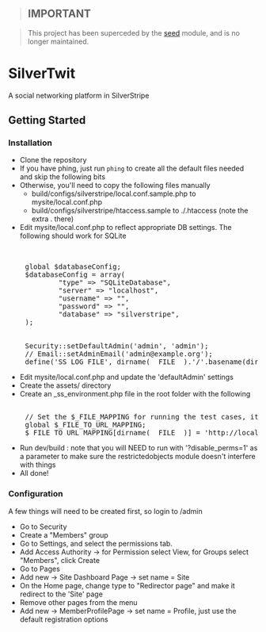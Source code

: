> ## **IMPORTANT**

> This project has been superceded by the [seed](https://github.com/symbiote/silverstripe-seed/) module, and is no longer maintained.

# SilverTwit

A social networking platform in SilverStripe

## Getting Started

### Installation

* Clone the repository
* If you have phing, just run `phing` to create all the default files needed and skip the following bits
* Otherwise, you'll need to copy the following files manually
  * build/configs/silverstripe/local.conf.sample.php to mysite/local.conf.php
  * build/configs/silverstripe/htaccess.sample to ./.htaccess (note the extra . there)
* Edit mysite/local.conf.php to reflect appropriate DB settings. The following should work for SQLite

<pre>


    global $databaseConfig;
    $databaseConfig = array(
            "type" => "SQLiteDatabase",
            "server" => "localhost",
            "username" => "",
            "password" => "",
            "database" => "silverstripe",
    );


    Security::setDefaultAdmin('admin', 'admin');
    // Email::setAdminEmail('admin@example.org');
    define('SS_LOG_FILE', dirname(__FILE__).'/'.basename(dirname(dirname(__FILE__))).'.log');
</pre>

* Edit mysite/local.conf.php and update the 'defaultAdmin' settings 
* Create the assets/ directory
* Create an _ss_environment.php file in the root folder with the following

<pre>

    // Set the $_FILE_MAPPING for running the test cases, it's basically a fake but useful
    global $_FILE_TO_URL_MAPPING;
    $_FILE_TO_URL_MAPPING[dirname(__FILE__)] = 'http://localhost';
</pre>

* Run dev/build : note that you will NEED to run with '?disable_perms=1' as a parameter to make sure the restrictedobjects module doesn't interfere with things
* All done!

### Configuration

A few things will need to be created first, so login to /admin

* Go to Security
* Create a "Members" group
* Go to Settings, and select the permissions tab. 
* Add Access Authority -> for Permission select View, for Groups select "Members", click Create
* Go to Pages
* Add new -> Site Dashboard Page -> set name = Site
* On the Home page, change type to "Redirector page" and make it redirect to the 'Site' page 
* Remove other pages from the menu
* Add new -> MemberProfilePage -> set name = Profile, just use the default registration options
